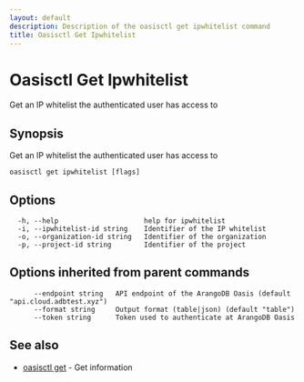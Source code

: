 ```yaml
---
layout: default
description: Description of the oasisctl get ipwhitelist command
title: Oasisctl Get Ipwhitelist
---
```

# Oasisctl Get Ipwhitelist

Get an IP whitelist the authenticated user has access to

## Synopsis

Get an IP whitelist the authenticated user has access to

```
oasisctl get ipwhitelist [flags]
```

## Options

```
  -h, --help                     help for ipwhitelist
  -i, --ipwhitelist-id string    Identifier of the IP whitelist
  -o, --organization-id string   Identifier of the organization
  -p, --project-id string        Identifier of the project
```

## Options inherited from parent commands

```
      --endpoint string   API endpoint of the ArangoDB Oasis (default "api.cloud.adbtest.xyz")
      --format string     Output format (table|json) (default "table")
      --token string      Token used to authenticate at ArangoDB Oasis
```

## See also

* [oasisctl get](oasisctl-get.html)	 - Get information

